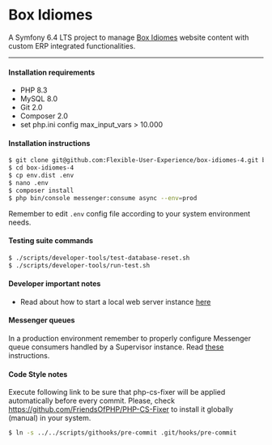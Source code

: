 Box Idiomes
===========

A Symfony 6.4 LTS project to manage [Box Idiomes](https://www.boxidiomes.cat/admin) website content with custom ERP integrated functionalities.

---

#### Installation requirements

* PHP 8.3
* MySQL 8.0
* Git 2.0
* Composer 2.0
* set php.ini config max_input_vars > 10.000

#### Installation instructions

```bash
$ git clone git@github.com:Flexible-User-Experience/box-idiomes-4.git box-idiomes-4
$ cd box-idiomes-4
$ cp env.dist .env
$ nano .env
$ composer install
$ php bin/console messenger:consume async --env=prod
```

Remember to edit `.env` config file according to your system environment needs.

#### Testing suite commands

```bash
$ ./scripts/developer-tools/test-database-reset.sh
$ ./scripts/developer-tools/run-test.sh
```

#### Developer important notes

* Read about how to start a local web server instance [here](https://symfony.com/doc/current/setup/symfony_server.html)

#### Messenger queues

In a production environment remember to properly configure Messenger queue consumers handled by a Supervisor instance. Read [these](https://symfony.com/doc/current/messenger.html#messenger-supervisor) instructions.

#### Code Style notes

Execute following link to be sure that php-cs-fixer will be applied automatically before every commit. Please, check https://github.com/FriendsOfPHP/PHP-CS-Fixer to install it globally (manual) in your system.

```bash
$ ln -s ../../scripts/githooks/pre-commit .git/hooks/pre-commit
```
